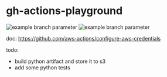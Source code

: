 # gh-actions-playground

![example branch parameter](https://github.com/konkerama/gh-actions-playground/actions/workflows/cicd.yml/badge.svg?branch=main)
![example branch parameter](https://github.com/konkerama/gh-actions-playground/actions/workflows/cicd.yml/badge.svg?branch=dev)


doc: https://github.com/aws-actions/configure-aws-credentials

todo:
- build python artifact and store it to s3
- add some python tests